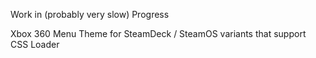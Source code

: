 Work in (probably very slow) Progress

Xbox 360 Menu Theme for SteamDeck / SteamOS variants that support CSS Loader
